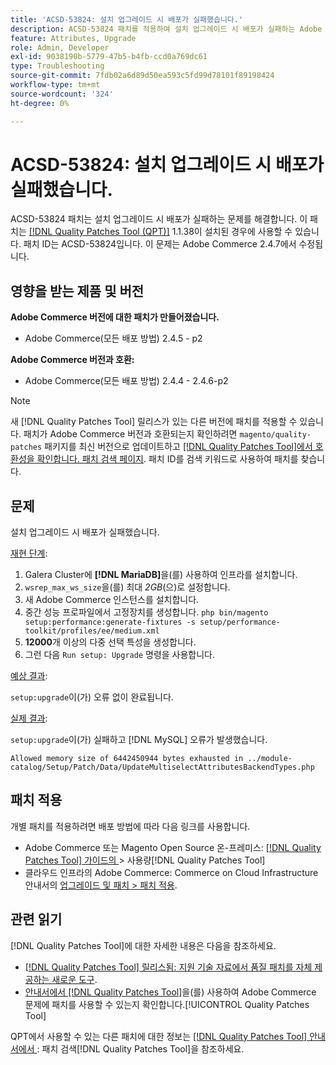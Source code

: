```yaml
---
title: 'ACSD-53824: 설치 업그레이드 시 배포가 실패했습니다.'
description: ACSD-53824 패치를 적용하여 설치 업그레이드 시 배포가 실패하는 Adobe Commerce 문제를 해결합니다
feature: Attributes, Upgrade
role: Admin, Developer
exl-id: 9038190b-5779-47b5-b4fb-ccd0a769dc61
type: Troubleshooting
source-git-commit: 7fdb02a6d89d50ea593c5fd99d78101f89198424
workflow-type: tm+mt
source-wordcount: '324'
ht-degree: 0%

---
```


# ACSD-53824: 설치 업그레이드 시 배포가 실패했습니다.

ACSD-53824 패치는 설치 업그레이드 시 배포가 실패하는 문제를 해결합니다. 이 패치는 [[!DNL Quality Patches Tool (QPT)]](https://experienceleague.adobe.com/ko/docs/commerce-operations/tools/quality-patches-tool/quality-patches-tool-to-self-serve-quality-patches) 1.1.38이 설치된 경우에 사용할 수 있습니다. 패치 ID는 ACSD-53824입니다. 이 문제는 Adobe Commerce 2.4.7에서 수정됩니다.

## 영향을 받는 제품 및 버전

**Adobe Commerce 버전에 대한 패치가 만들어졌습니다.**

* Adobe Commerce(모든 배포 방법) 2.4.5 - p2

**Adobe Commerce 버전과 호환:**

* Adobe Commerce(모든 배포 방법) 2.4.4 - 2.4.6-p2

>[!NOTE]
>
>새 [!DNL Quality Patches Tool] 릴리스가 있는 다른 버전에 패치를 적용할 수 있습니다. 패치가 Adobe Commerce 버전과 호환되는지 확인하려면 `magento/quality-patches` 패키지를 최신 버전으로 업데이트하고 [[!DNL Quality Patches Tool]에서 호환성을 확인합니다. 패치 검색 페이지](https://experienceleague.adobe.com/tools/commerce-quality-patches/index.html?lang=ko). 패치 ID를 검색 키워드로 사용하여 패치를 찾습니다.

## 문제

설치 업그레이드 시 배포가 실패했습니다.

<u>재현 단계</u>:

1. Galera Cluster에 **[!DNL MariaDB]**&#x200B;을(를) 사용하여 인프라를 설치합니다.
1. `wsrep_max_ws_size`을(를) 최대 *2GB*(으)로 설정합니다.
1. 새 Adobe Commerce 인스턴스를 설치합니다.
1. 중간 성능 프로파일에서 고정장치를 생성합니다.
   `php bin/magento setup:performance:generate-fixtures -s setup/performance-toolkit/profiles/ee/medium.xml`
1. **12000**&#x200B;개 이상의 다중 선택 특성을 생성합니다.
1. 그런 다음 `Run setup: Upgrade` 명령을 사용합니다.

<u>예상 결과</u>:

`setup:upgrade`이(가) 오류 없이 완료됩니다.

<u>실제 결과</u>:

`setup:upgrade`이(가) 실패하고 [!DNL MySQL] 오류가 발생했습니다.

`Allowed memory size of 6442450944 bytes exhausted in ../module-catalog/Setup/Patch/Data/UpdateMultiselectAttributesBackendTypes.php`

## 패치 적용

개별 패치를 적용하려면 배포 방법에 따라 다음 링크를 사용합니다.

* Adobe Commerce 또는 Magento Open Source 온-프레미스: [[!DNL Quality Patches Tool]  가이드의 ](/help/tools/quality-patches-tool/usage.md)> 사용량[!DNL Quality Patches Tool]
* 클라우드 인프라의 Adobe Commerce: Commerce on Cloud Infrastructure 안내서의 [업그레이드 및 패치 > 패치 적용](https://experienceleague.adobe.com/docs/commerce-cloud-service/user-guide/develop/upgrade/apply-patches.html?lang=ko).

## 관련 읽기

[!DNL Quality Patches Tool]에 대한 자세한 내용은 다음을 참조하세요.

* [[!DNL Quality Patches Tool] 릴리스됨: 지원 기술 자료에서 품질 패치를 자체 제공하는 새로운 도구](https://experienceleague.adobe.com/ko/docs/commerce-operations/tools/quality-patches-tool/quality-patches-tool-to-self-serve-quality-patches).
* [ 안내서에서  [!DNL Quality Patches Tool]](/help/tools/quality-patches-tool/patches-available-in-qpt/check-patch-for-magento-issue-with-magento-quality-patches.md)을(를) 사용하여 Adobe Commerce 문제에 패치를 사용할 수 있는지 확인합니다.[!UICONTROL Quality Patches Tool]


QPT에서 사용할 수 있는 다른 패치에 대한 정보는 [[!DNL Quality Patches Tool] 안내서에서 ](https://experienceleague.adobe.com/tools/commerce-quality-patches/index.html?lang=ko): 패치 검색[!DNL Quality Patches Tool]을 참조하세요.
